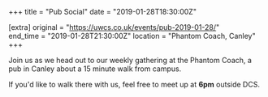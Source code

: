 +++
title = "Pub Social"
date = "2019-01-28T18:30:00Z"

[extra]
original = "https://uwcs.co.uk/events/pub-2019-01-28/"    
end_time = "2019-01-28T21:30:00Z"
location = "Phantom Coach, Canley"
+++

Join us as we head out to our weekly gathering at the Phantom Coach, a pub in Canley about a 15 minute walk from campus.

If you'd like to walk there with us, feel free to meet up at **6pm** outside DCS.

